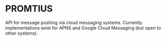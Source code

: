 # PROMTIUS

API for message pushing via cloud messaging systems. Currently implementations exist for APNS and Google Cloud Messaging (but open to other systems).
